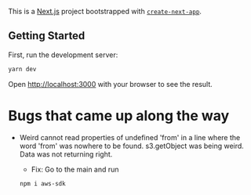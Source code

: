 This is a [Next.js](https://nextjs.org/) project bootstrapped with [`create-next-app`](https://github.com/vercel/next.js/tree/canary/packages/create-next-app).

## Getting Started

First, run the development server:

```bash
yarn dev
```

Open [http://localhost:3000](http://localhost:3000) with your browser to see the result.


# Bugs that came up along the way 
- Weird cannot read properties of undefined 'from' in a line where the word 'from' was nowhere to be found. s3.getObject was being weird. Data was not returning right.
    - Fix: Go to the main and run 

    ```bash
    npm i aws-sdk
    ```
